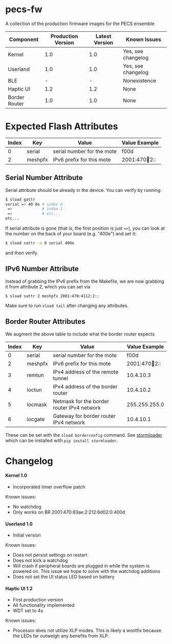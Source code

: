 # pecs-fw
A collection of the production firmware images for the PECS ensemble

Component     | Production Version | Latest Version | Known Issues
--------------|--------------------|----------------|-------------------
Kernel        | 1.0                | 1.0            | Yes, see changelog
Userland      | 1.0                | 1.0            | Yes, see changelog
BLE           | -                  | -              | Nonexistence
Haptic UI     | 1.2                | 1.2            | None
Border Router | 1.0                | 1.0            | None

# Expected Flash Attributes

Index | Key         | Value                             | Value Example
------|-------------|-----------------------------------|--------------
0     | serial      | serial number for the mote        | f00d
2     | meshpfx     | IPv6 prefix for this mote         | 2001:470:1234:2::

## Serial Number Attribute

Serial attribute should be already in the device. You can verify by running:
```bash
$ sload gattr
serial => 40 0e # index 0
 =>             # index 1
 =>             # etc...
etc...
```

If serial attribute is gone (that is, the first position is just ` => `), you can look
at the number on the back of your board (e.g. "400e") and set it:

```bash
$ sload sattr -x 0 serial 400e
```

and then verify.

## IPv6 Number Attribute

Instead of grabbing the IPv6 prefix from the Makefile, we are now grabbing it from attribute 2,
which you can set via

```
$ sload sattr 2 meshpfx 2001:470:4112:2::
```

Make sure to run `sload tail` after changing any attributes.

## Border Router Attributes

We augment the above table to include what the border router expects

Index | Key         | Value                             | Value Example
------|-------------|-----------------------------------|--------------
0     | serial      | serial number for the mote        | f00d
2     | meshpfx     | IPv6 prefix for this mote         | 2001:470:1234:2::
3     | remtun      | IPv4 address of the remote tunnel | 10.4.10.3
4     | loctun      | IPv4 address of the border router | 10.4.10.2
5     | locmask     | Netmask for the border router IPv4 network | 255.255.255.0
6     | locgate     | Gateway for border router IPv4 network    | 10.4.10.1

These can be set with the `sload borderconfig` command. See [stormloader](https://github.com/SoftwareDefinedBuildings/stormloader)
which can be installed with `pip install stormloader`.


# Changelog

#### Kernel 1.0
 - Incorporated timer overflow patch
 
Known issues:

 - No watchdog
 - Only works on BR 2001:470:83ae:2:212:6d02:0:400d

#### Userland 1.0
 - Initial version

Known issues:

 - Does not persist settings on restart
 - Does not kick a watchdog
 - Will crash if peripheral boards are plugged in while the system is powered on. This issue we hope to solve with the watchdog additions
 - Does not set the UI status LED based on battery
 
#### Haptic UI 1.2
 - First production version
 - All functionality implemented
 - WDT set to 4s

Known issues:

 - Processor does not utilize XLP modes. This is likely a wontfix because the LEDs far outweigh any benefits from XLP.
